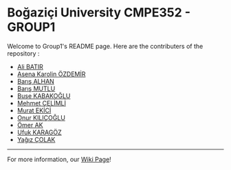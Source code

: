 # Boğaziçi University CMPE352 - GROUP1
Welcome to Group1's README page. Here are the contributers of the repository :

- [Ali BATIR](https://github.com/bounswe/bounswe2020group1/wiki/Ali-Bat%C4%B1r)
- [Asena Karolin ÖZDEMİR](https://github.com/bounswe/bounswe2020group1/wiki/Asena-Karolin-%C3%96zdemir)
- [Barış ALHAN](https://github.com/bounswe/bounswe2020group1/wiki/Bar%C4%B1%C5%9F-Alhan)
- [Barış MUTLU](https://github.com/bounswe/bounswe2020group1/wiki/Bar%C4%B1%C5%9F-Mutlu)
- [Buse KABAKOĞLU](https://github.com/bounswe/bounswe2020group1/wiki/Buse-Kabako%C4%9Flu)
- [Mehmet ÇELİMLİ](https://github.com/bounswe/bounswe2020group1/wiki/Mehmet-%C3%87elimli)
- [Murat EKİCİ](https://github.com/bounswe/bounswe2020group1/wiki/Murat-Ekici)
- [Onur KILIÇOĞLU](https://github.com/bounswe/bounswe2020group1/wiki/Onur-K%C4%B1l%C4%B1%C3%A7o%C4%9Flu)
- [Ömer AK](https://github.com/bounswe/bounswe2020group1/wiki/%C3%96mer-Ak)
- [Ufuk KARAGÖZ](https://github.com/bounswe/bounswe2020group1/wiki/Ufuk-Karag%C3%B6z)
- [Yağız ÇOLAK](https://github.com/bounswe/bounswe2020group1/wiki/Ya%C4%9F%C4%B1z-%C3%87olak)
----
For more information, our [Wiki Page](https://github.com/bounswe/bounswe2020group1/wiki)!
